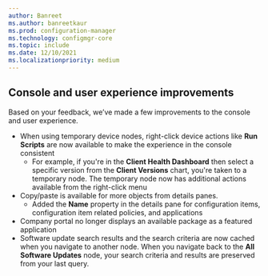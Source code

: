 ```yaml
---
author: Banreet
ms.author: banreetkaur
ms.prod: configuration-manager
ms.technology: configmgr-core
ms.topic: include
ms.date: 12/10/2021
ms.localizationpriority: medium
---
```


## <a name="bkmk_ux"></a> Console and user experience improvements
<!--12726153-->
Based on your feedback, we’ve made a few improvements to the console and user experience.

- When using temporary device nodes, right-click device actions like **Run Scripts** are now available to make the experience in the console consistent
   - For example, if you're in the **Client Health Dashboard** then select a specific version from the **Client Versions** chart, you're taken to a temporary node. The temporary node now has additional actions available from the right-click menu
- Copy/paste is available for more objects from details panes.
   - Added the **Name** property in the details pane for configuration items, configuration item related policies, and applications
- Company portal no longer displays an available package as a featured application
- Software update search results and the search criteria are now cached when you navigate to another node. When you navigate back to the **All Software Updates** node, your search criteria and results are preserved from your last query.
